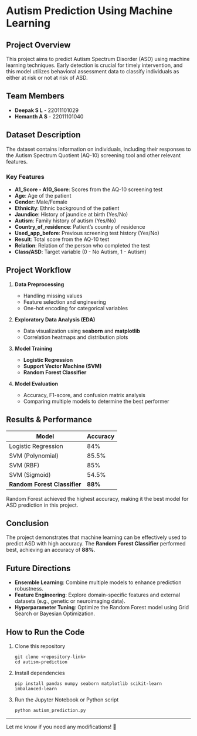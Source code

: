 # **Autism Prediction Using Machine Learning**  

## **Project Overview**  
This project aims to predict Autism Spectrum Disorder (ASD) using machine learning techniques. Early detection is crucial for timely intervention, and this model utilizes behavioral assessment data to classify individuals as either at risk or not at risk of ASD.  

## **Team Members**  
- **Deepak S L** - 22011101029  
- **Hemanth A S** - 22011101040  

## **Dataset Description**  
The dataset contains information on individuals, including their responses to the Autism Spectrum Quotient (AQ-10) screening tool and other relevant features.  

### **Key Features**  
- **A1_Score - A10_Score**: Scores from the AQ-10 screening test  
- **Age**: Age of the patient  
- **Gender**: Male/Female  
- **Ethnicity**: Ethnic background of the patient  
- **Jaundice**: History of jaundice at birth (Yes/No)  
- **Autism**: Family history of autism (Yes/No)  
- **Country_of_residence**: Patient’s country of residence  
- **Used_app_before**: Previous screening test history (Yes/No)  
- **Result**: Total score from the AQ-10 test  
- **Relation**: Relation of the person who completed the test  
- **Class/ASD**: Target variable (0 - No Autism, 1 - Autism)  

## **Project Workflow**  
1. **Data Preprocessing**  
   - Handling missing values  
   - Feature selection and engineering  
   - One-hot encoding for categorical variables  

2. **Exploratory Data Analysis (EDA)**  
   - Data visualization using **seaborn** and **matplotlib**  
   - Correlation heatmaps and distribution plots  

3. **Model Training**  
   - **Logistic Regression**  
   - **Support Vector Machine (SVM)**  
   - **Random Forest Classifier**  

4. **Model Evaluation**  
   - Accuracy, F1-score, and confusion matrix analysis  
   - Comparing multiple models to determine the best performer  

## **Results & Performance**  
| Model | Accuracy |  
|--------|---------|  
| Logistic Regression | 84% |  
| SVM (Polynomial) | 85.5% |  
| SVM (RBF) | 85% |  
| SVM (Sigmoid) | 54.5% |  
| **Random Forest Classifier** | **88%** |  

Random Forest achieved the highest accuracy, making it the best model for ASD prediction in this project.  

## **Conclusion**  
The project demonstrates that machine learning can be effectively used to predict ASD with high accuracy. The **Random Forest Classifier** performed best, achieving an accuracy of **88%**.  

## **Future Directions**  
- **Ensemble Learning**: Combine multiple models to enhance prediction robustness.  
- **Feature Engineering**: Explore domain-specific features and external datasets (e.g., genetic or neuroimaging data).  
- **Hyperparameter Tuning**: Optimize the Random Forest model using Grid Search or Bayesian Optimization.  

## **How to Run the Code**  
1. Clone this repository  
   ```
   git clone <repository-link>
   cd autism-prediction
   ```
2. Install dependencies  
   ```
   pip install pandas numpy seaborn matplotlib scikit-learn imbalanced-learn
   ```
3. Run the Jupyter Notebook or Python script  
   ```
   python autism_prediction.py
   ```

---

Let me know if you need any modifications! 🚀
